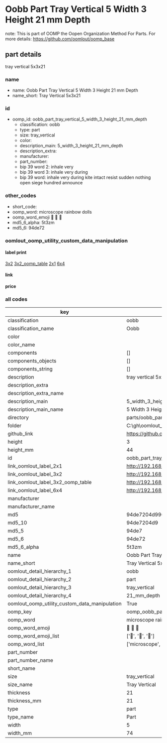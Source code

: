 # Oobb Part Tray Vertical 5 Width 3 Height 21 mm Depth  

note: This is part of OOMP the Oopen Organization Method For Parts. For more details: https://github.com/oomlout/oomp_base

##  part details
  



tray vertical 5x3x21



### name
* name: Oobb Part Tray Vertical 5 Width 3 Height 21 mm Depth
* name_short: Tray Vertical 5x3x21 
### id
* oomp_id: oobb_part_tray_vertical_5_width_3_height_21_mm_depth
  * classification: oobb
  * type: part
  * size: tray_vertical
  * color: 
  * description_main: 5_width_3_height_21_mm_depth
  * description_extra: 
  * manufacturer: 
  * part_number: 
  * bip 39 word 2: inhale very
  * bip 39 word 3: inhale very during
  * bip 39 word: inhale very during kite intact resist sudden nothing open siege hundred announce

### other_codes
* short_code: 
* oomp_word: microscope rainbow dolls
* oomp_word_emoji :microscope: :rainbow: :dolls:
* md5_6_alpha: 5t3zm
* md5_6: 94de72






### oomlout_oomp_utility_custom_data_manipulation
#### label print
[3x2](http://192.168.1.245:1112/?label=oomp%205t3zm)
[3x2_oomp_table](http://192.168.1.108:1112/?label=oomp%205t3zm)
[2x1](http://192.168.1.242:1112/?label=oomp%205t3zm)
[6x4](http://192.168.1.55:1112/?label=oomp%205t3zm)    

#### link

                              

#### price







### all codes 
| key | value |  
| --- | --- |  
| classification | oobb |  
| classification_name | Oobb |  
| color |  |  
| color_name |  |  
| components | [] |  
| components_objects | [] |  
| components_string | [] |  
| description | tray vertical 5x3x21 |  
| description_extra |  |  
| description_extra_name |  |  
| description_main | 5_width_3_height_21_mm_depth |  
| description_main_name | 5 Width 3 Height 21 mm Depth |  
| directory | parts/oobb_part_tray_vertical_5_width_3_height_21_mm_depth |  
| folder | C:\gh\oomlout_oobb_version_4_generated_parts\parts\oobb_part_tray_vertical_5_width_3_height_21_mm_depth |  
| github_link | https://github.com/oomlout/oomlout_oomp_part_src/tree/main/parts/oobb_part_tray_vertical_5_width_3_height_21_mm_depth |  
| height | 3 |  
| height_mm | 44 |  
| id | oobb_part_tray_vertical_5_width_3_height_21_mm_depth |  
| link_oomlout_label_2x1 | http://192.168.1.242:1112/?label=oomp%205t3zm |  
| link_oomlout_label_3x2 | http://192.168.1.245:1112/?label=oomp%205t3zm |  
| link_oomlout_label_3x2_oomp_table | http://192.168.1.108:1112/?label=oomp%205t3zm |  
| link_oomlout_label_6x4 | http://192.168.1.55:1112/?label=oomp%205t3zm |  
| manufacturer |  |  
| manufacturer_name |  |  
| md5 | 94de7204d996db12ddbac7b2887cbb9d |  
| md5_10 | 94de7204d9 |  
| md5_5 | 94de7 |  
| md5_6 | 94de72 |  
| md5_6_alpha | 5t3zm |  
| name | Oobb Part Tray Vertical 5 Width 3 Height 21 mm Depth |  
| name_short | Tray Vertical 5x3x21  |  
| oomlout_detail_hierarchy_1 | oobb |  
| oomlout_detail_hierarchy_2 | part |  
| oomlout_detail_hierarchy_3 | tray_vertical |  
| oomlout_detail_hierarchy_4 | 21_mm_depth |  
| oomlout_oomp_utility_custom_data_manipulation | True |  
| oomp_key | oomp_oobb_part_tray_vertical_5_width_3_height_21_mm_depth |  
| oomp_word | microscope rainbow dolls |  
| oomp_word_emoji | :microscope: :rainbow: :dolls: |  
| oomp_word_emoji_list | [':microscope:', ':rainbow:', ':dolls:'] |  
| oomp_word_list | ['microscope', 'rainbow', 'dolls'] |  
| part_number |  |  
| part_number_name |  |  
| short_name |  |  
| size | tray_vertical |  
| size_name | Tray Vertical |  
| thickness | 21 |  
| thickness_mm | 21 |  
| type | part |  
| type_name | Part |  
| width | 5 |  
| width_mm | 74 |  
